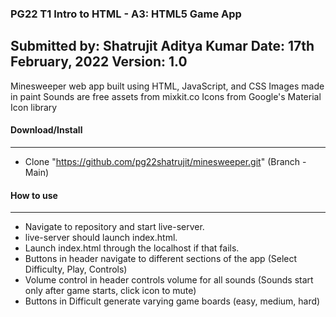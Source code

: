 ### **PG22 T1 Intro to HTML - A3: HTML5 Game App**
Submitted by: Shatrujit Aditya Kumar
Date: 17th February, 2022
Version: 1.0
----------
Minesweeper web app built using HTML, JavaScript, and CSS
Images made in paint
Sounds are free assets from mixkit.co
Icons from Google's Material Icon library

#### **Download/Install**
---------
 - Clone "https://github.com/pg22shatrujit/minesweeper.git" (Branch - Main)

#### **How to use**
--------
 - Navigate to repository and start live-server.
 - live-server should launch index.html.
 - Launch index.html through the localhost if that fails.
 - Buttons in header navigate to different sections of the app (Select Difficulty, Play, Controls)
 - Volume control in header controls volume for all sounds (Sounds start only after game starts,
click icon to mute)
 - Buttons in Difficult generate varying game boards (easy, medium, hard)

